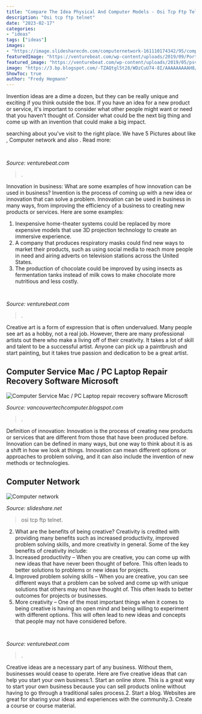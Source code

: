 ```yaml
---
title: "Compare The Idea Physical And Computer Models - Osi Tcp Ftp Telnet"
description: "Osi tcp ftp telnet"
date: "2023-02-17"
categories:
- "ideas"
tags: ["ideas"]
images:
- "https://image.slidesharecdn.com/computernetwork-161110174342/95/computer-network-39-638.jpg?cb=1478800448"
featuredImage: "https://venturebeat.com/wp-content/uploads/2019/09/PortalTV_Superframe_1.jpg?w=800"
featured_image: "https://venturebeat.com/wp-content/uploads/2019/05/psvr-wired-wireless.png"
image: "https://3.bp.blogspot.com/-TZAQtgl5t28/WDzCuU74-8I/AAAAAAAAAH8/Q3xisEd33-AG3y6D6crxEXp4sbAU4OJBQCEw/s1600/iptv-vancouver-computer-tech-support.jpg"
ShowToc: true
author: "Fredy Hegmann"
---
```



Invention ideas are a dime a dozen, but they can be really unique and exciting if you think outside the box. If you have an idea for a new product or service, it's important to consider what other people might want or need that you haven't thought of. Consider what could be the next big thing and come up with an invention that could make a big impact.

	

		
searching about  you've visit to the right place. We have 5 Pictures about  like , Computer network and also . Read more:
		
    
## 

<img loading=lazy src="https://venturebeat.com/wp-content/uploads/2019/05/psvr-wired-wireless.png" onerror="this.onerror=null;this.src='https://tse3.mm.bing.net/th?id=OIP.3GvezmhSqSoVXHYhYHKZwQHaDq&amp;pid=15.1';" alt="">

_Source: venturebeat.com_

>. 

	

Innovation in business: What are some examples of how innovation can be used in business?
Invention is the process of coming up with a new idea or innovation that can solve a problem. Innovation can be used in business in many ways, from improving the efficiency of a business to creating new products or services. Here are some examples: 
1. Inexpensive home-theater systems could be replaced by more expensive models that use 3D projection technology to create an immersive experience. 
2. A company that produces respiratory masks could find new ways to market their products, such as using social media to reach more people in need and airing adverts on television stations across the United States. 
3. The production of chocolate could be improved by using insects as fermentation tanks instead of milk cows to make chocolate more nutritious and less costly. 

    
## 

<img loading=lazy src="https://venturebeat.com/wp-content/uploads/2019/10/IMG_2307D-e1572529138577.jpeg" onerror="this.onerror=null;this.src='https://tse3.mm.bing.net/th?id=OIP.JH5oeQG4IfebxWuL_cwUiQHaFj&amp;pid=15.1';" alt="">

_Source: venturebeat.com_

>. 

	

Creative art is a form of expression that is often undervalued. Many people see art as a hobby, not a real job. However, there are many professional artists out there who make a living off of their creativity. It takes a lot of skill and talent to be a successful artist. Anyone can pick up a paintbrush and start painting, but it takes true passion and dedication to be a great artist.

    
## Computer Service Mac / PC Laptop Repair Recovery Software Microsoft

<img loading=lazy src="https://3.bp.blogspot.com/-TZAQtgl5t28/WDzCuU74-8I/AAAAAAAAAH8/Q3xisEd33-AG3y6D6crxEXp4sbAU4OJBQCEw/s1600/iptv-vancouver-computer-tech-support.jpg" onerror="this.onerror=null;this.src='https://tse2.mm.bing.net/th?id=OIP.SaZQaPZtXutZ4ipA1RKs8gHaGz&amp;pid=15.1';" alt="Computer Service Mac / PC Laptop repair recovery software Microsoft">

_Source: vancouvertechcomputer.blogspot.com_

>. 

	

Definition of innovation:
Innovation is the process of creating new products or services that are different from those that have been produced before. Innovation can be defined in many ways, but one way to think about it is as a shift in how we look at things. Innovation can mean different options or approaches to problem solving, and it can also include the invention of new methods or technologies.

    
## Computer Network

<img loading=lazy src="https://image.slidesharecdn.com/computernetwork-161110174342/95/computer-network-39-638.jpg?cb=1478800448" onerror="this.onerror=null;this.src='https://tse1.mm.bing.net/th?id=OIP.RsQSJgzAR-bCe-03fAfBsgHaFj&amp;pid=15.1';" alt="Computer network">

_Source: slideshare.net_

>osi tcp ftp telnet. 

	

2. What are the benefits of being creative?
Creativity is credited with providing many benefits such as increased productivity, improved problem solving skills, and more creativity in general. Some of the key benefits of creativity include: 
1. Increased productivity – When you are creative, you can come up with new ideas that have never been thought of before. This often leads to better solutions to problems or new ideas for projects. 
2. Improved problem solving skills – When you are creative, you can see different ways that a problem can be solved and come up with unique solutions that others may not have thought of. This often leads to better outcomes for projects or businesses. 
3. More creativity – One of the most important things when it comes to being creative is having an open mind and being willing to experiment with different options. This will often lead to new ideas and concepts that people may not have considered before.

    
## 

<img loading=lazy src="https://venturebeat.com/wp-content/uploads/2019/09/PortalTV_Superframe_1.jpg?w=800" onerror="this.onerror=null;this.src='https://tse3.mm.bing.net/th?id=OIP.Bdz4726lThVkMUL9C2deqQHaE0&amp;pid=15.1';" alt="">

_Source: venturebeat.com_

>. 

	

Creative ideas are a necessary part of any business. Without them, businesses would cease to operate. Here are five creative ideas that can help you start your own business:1. Start an online store. This is a great way to start your own business because you can sell products online without having to go through a traditional sales process.2. Start a blog. Websites are great for sharing your ideas and experiences with the community.3. Create a course or course material.

